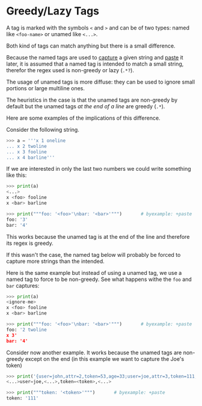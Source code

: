 # Greedy/Lazy Tags

A tag is marked with the symbols ``<`` and ``>`` and can be of two types:
named like ``<foo-name>`` or unamed like ``<...>``.

Both kind of tags can match anything but there is a small difference.

Because the named tags are used to [capture](docs/basic/capture-and-paste.md)
a given string and [paste](docs/basic/capture-and-paste.md) it later,
it is assumed that a named tag is intended to
match a small string, therefor the regex used is non-greedy or lazy (``.*?``).

The usage of unamed tags is more diffuse: they can be used to ignore
small portions or large multiline ones.

The heuristics in the case is that the unamed tags are non-greedy by
default but the unamed tags *at the end of a line* are greedy (``.*``).

Here are some examples of the implications of this difference.

Consider the following string.

```python
>>> a = '''x 1 oneline
... x 2 twoline
... x 3 fooline
... x 4 barline'''
```

If we are interested in only the last two numbers we could write
something like this:

```python
>>> print(a)
<...>
x <foo> fooline
x <bar> barline

>>> print("""foo: '<foo>'\nbar: '<bar>'""")       # byexample: +paste
foo: '3'
bar: '4'
```

This works because the unamed tag is at the end of the line and therefore
its regex is greedy.

If this wasn't the case, the named tag below will probably be forced to
capture more strings than the intended.

Here is the same example but instead of using a unamed tag, we use
a named tag to force to be non-greedy. See what happens withe the ``foo``
and ``bar`` captures:

```python
>>> print(a)
<ignore-me>
x <foo> fooline
x <bar> barline

>>> print("""foo: '<foo>'\nbar: '<bar>'""")       # byexample: +paste
foo: '2 twoline
x 3'
bar: '4'
```

Consider now another example. It works because the unamed tags are non-greedy
except on the end (in this example we want to capture the Joe's token)

```python
>>> print('{user=john,attr=2,token=53,age=33;user=joe,attr=3,token=111,age=33;user=jane,attr=12,token=153,age=3}')
<...>user=joe,<...>,token=<token>,<...>

>>> print("""token: '<token>'""")       # byexample: +paste
token: '111'
```
